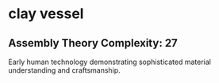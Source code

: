# clay vessel

## Assembly Theory Complexity: 27
Early human technology demonstrating sophisticated material understanding and craftsmanship.
